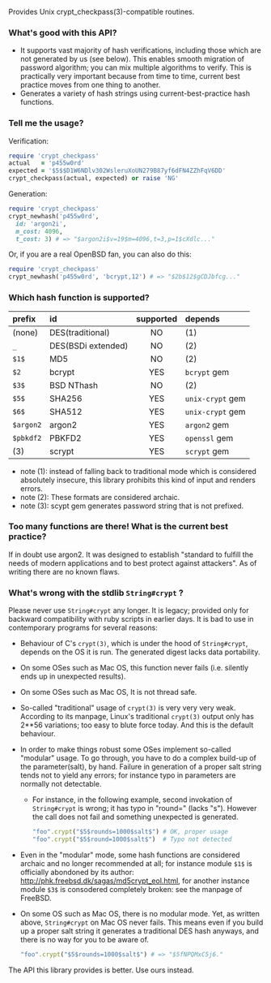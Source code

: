 Provides Unix crypt_checkpass(3)-compatible routines.

### What's good with this API?

- It supports vast majority of hash verifications, including those
  which are not generated by us (see below). This enables smooth
  migration of password algorithm; you can mix multiple algorithms to
  verify.  This is practically very important because from time to
  time, current best practice moves from one thing to another.
- Generates a variety of hash strings using current-best-practice hash
  functions.

### Tell me the usage?

Verification:

```ruby
require 'crypt_checkpass'
actual   = 'p455w0rd'
expected = '$5$$D1W6NDlv302WsleruXoUN279B87yf6dFN4ZZhFqV6DD'
crypt_checkpass(actual, expected) or raise 'NG'
```

Generation:

```ruby
require 'crypt_checkpass'
crypt_newhash('p455w0rd',
  id: 'argon2i',
  m_cost: 4096,
  t_cost: 3) # => "$argon2i$v=19$m=4096,t=3,p=1$cXdlc..."
```

Or, if you are a real OpenBSD fan, you can also do this:

```ruby
require 'crypt_checkpass'
crypt_newhash('p455w0rd', 'bcrypt,12') # => "$2b$12$gCDJbfcg..."
```

### Which hash function is supported?

|prefix    |id                |supported| depends  |
|:-------- |:---------------- |:-------:|:-------- |
|(none)    |DES(traditional)  |NO |(1)             |
|`_`       |DES(BSDi extended)|NO |(2)             |
|`$1$`     |MD5               |NO |(2)             |
|`$2`      |bcrypt            |YES|`bcrypt` gem    |
|`$3$`     |BSD NThash        |NO |(2)             |
|`$5$`     |SHA256            |YES|`unix-crypt` gem|
|`$6$`     |SHA512            |YES|`unix-crypt` gem|
|`$argon2` |argon2            |YES|`argon2` gem    |
|`$pbkdf2` |PBKFD2            |YES|`openssl` gem   |
|(3)       |scrypt            |YES|`scrypt` gem    |

- note (1): instead of falling back to traditional mode which is
  considered absolutely insecure, this library prohibits this kind of
  input and renders errors.
- note (2): These formats are considered archaic.
- note (3): scypt gem generates password string that is not prefixed.

### Too many functions are there! What is the current best practice?

If in doubt use argon2.  It was designed to establish "standard to
fulfill the needs of modern applications and to best protect against
attackers".  As of writing there are no known flaws.

### What's wrong with the stdlib `String#crypt` ?

Please never use `String#crypt` any longer.  It is legacy; provided
only for backward compatibility with ruby scripts in earlier days.  It
is bad to use in contemporary programs for several reasons:

- Behaviour of C's `crypt(3)`, which is under the hood of
  `String#crypt`, depends on the OS it is run.  The generated digest
  lacks data portability.
- On some OSes such as Mac OS, this function never fails (i.e.
  silently ends up in unexpected results).
- On some OSes such as Mac OS, It is not thread safe.
- So-called "traditional" usage of `crypt(3)` is very very very weak.
  According to its manpage, Linux's traditional `crypt(3)` output only
  has 2**56 variations; too easy to blute force today.  And this is
  the default behaviour.
- In order to make things robust some OSes implement so-called
  "modular" usage. To go through, you have to do a complex build-up of
  the parameter(salt), by hand.  Failure in generation of a proper
  salt string tends not to yield any errors; for instance typo in
  parameters are normally not detectable.
    - For instance, in the following example, second invokation of
      `String#crypt` is wrong; it has typo in "round=" (lacks "s").
      However the call does not fail and something unexpected is
      generated.
      
      ```ruby
      "foo".crypt("$5$rounds=1000$salt$") # OK, proper usage
      "foo".crypt("$5$round=1000$salt$")  # Typo not detected
      ```

- Even in the "modular" mode, some hash functions are considered
  archaic and no longer recommended at all; for instance module `$1$`
  is officially abondoned by its author:
  http://phk.freebsd.dk/sagas/md5crypt_eol.html, for another instance
  module `$3$` is consodered completely broken: see the manpage of
  FreeBSD.
- On some OS such as Mac OS, there is no modular mode. Yet, as written
  above, `String#crypt` on Mac OS never fails.  This means even if you
  build up a proper salt string it generates a traditional DES hash
  anyways, and there is no way for you to be aware of.
  
  ```ruby
  "foo".crypt("$5$rounds=1000$salt$") # => "$5fNPQMxC5j6."
  ```

The API this library provides is better.  Use ours instead.
